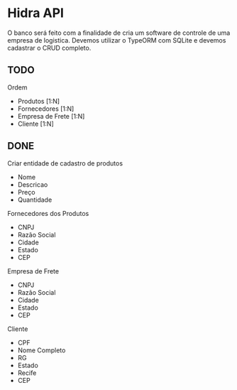 # Hidra API

O banco será feito com a finalidade de cria um software de controle de uma empresa de logistica. Devemos utilizar o TypeORM com SQLite  e devemos cadastrar o CRUD completo.


## TODO
 
 Ordem
 * Produtos [1:N]
 * Fornecedores [1:N]
 * Empresa de Frete [1:N]
 * Cliente [1:N]

## DONE

 Criar entidade de cadastro de produtos
 * Nome
 * Descricao
 * Preço
 * Quantidade
 
 Fornecedores dos Produtos
 * CNPJ
 * Razão Social
 * Cidade
 * Estado
 * CEP
 
 Empresa de Frete
 * CNPJ
 * Razão Social
 * Cidade
 * Estado
 * CEP

 Cliente
 * CPF
 * Nome Completo
 * RG
 * Estado
 * Recife
 * CEP
 
 
